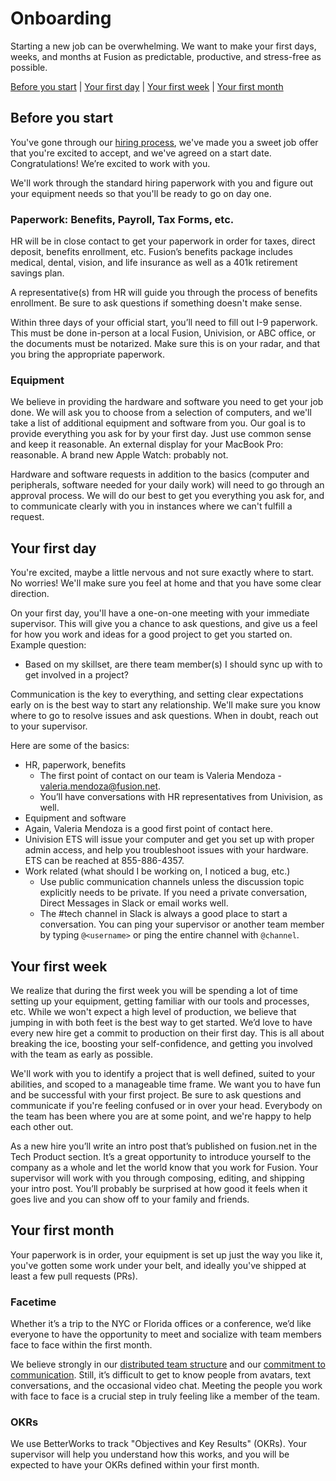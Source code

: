 # Onboarding

Starting a new job can be overwhelming. We want to make your first days, weeks, and months at Fusion as predictable, productive, and stress-free as possible.

[Before you start](#before-you-start) | [Your first day](#your-first-day) | [Your first week](#your-first-week) | [Your first month](#your-first-month)

## Before you start

You've gone through our [hiring process](https://github.com/fusioneng/tech-docs/blob/master/team-culture/how-we-hire.md), we've made you a sweet job offer that you're excited to accept, and we've agreed on a start date. Congratulations! We’re excited to work with you.

We'll work through the standard hiring paperwork with you and figure out your equipment needs so that you'll be ready to go on day one.

### Paperwork: Benefits, Payroll, Tax Forms, etc.

HR will be in close contact to get your paperwork in order for taxes, direct deposit, benefits enrollment, etc. Fusion’s benefits package includes medical, dental, vision, and life insurance as well as a 401k retirement savings plan.

A representative(s) from HR will guide you through the process of benefits enrollment. Be sure to ask questions if something doesn't make sense.

Within three days of your official start, you’ll need to fill out I-9 paperwork. This must be done in-person at a local Fusion, Univision, or ABC office, or the documents must be notarized. Make sure this is on your radar, and that you bring the appropriate paperwork.
 
### Equipment

We believe in providing the hardware and software you need to get your job done. We will ask you to choose from a selection of computers, and we'll take a list of additional equipment and software from you. Our goal is to provide everything you ask for by your first day. Just use common sense and keep it reasonable. An external display for your MacBook Pro: reasonable. A brand new Apple Watch: probably not.

Hardware and software requests in addition to the basics (computer and peripherals, software needed for your daily work) will need to go through an approval process. We will do our best to get you everything you ask for, and to communicate clearly with you in instances where we can't fulfill a request.

## Your first day

You're excited, maybe a little nervous and not sure exactly where to start. No worries! We'll make sure you feel at home and that you have some clear direction.

On your first day, you'll have a one-on-one meeting with your immediate supervisor. This will give you a chance to ask questions, and give us a feel for how you work and ideas for a good project to get you started on. Example question: 

- Based on my skillset, are there team member(s) I should sync up with to get involved in a project?

Communication is the key to everything, and setting clear expectations early on is the best way to start any relationship. We'll make sure you know where to go to resolve issues and ask questions. When in doubt, reach out to your supervisor. 

Here are some of the basics:

- HR, paperwork, benefits
	- The first point of contact on our team is Valeria Mendoza - valeria.mendoza@fusion.net. 
	- You’ll have conversations with HR representatives from Univision, as well.
- Equipment and software
- Again, Valeria Mendoza is a good first point of contact here. 
- Univision ETS will issue your computer and get you set up with proper admin access, and help you troubleshoot issues with your hardware. ETS can be reached at 855-886-4357.
- Work related (what should I be working on, I noticed a bug, etc.)
	- Use public communication channels unless the discussion topic explicitly needs to be private. If you need a private conversation, Direct Messages in Slack or email works well.
	- The #tech channel in Slack is always a good place to start a conversation. You can ping your supervisor or another team member by typing `@<username>` or ping the entire channel with `@channel`.

 
## Your first week

We realize that during the first week you will be spending a lot of time setting up your equipment, getting familiar with our tools and processes, etc. While we won't expect a high level of production, we believe that jumping in with both feet is the best way to get started. We’d love to have every new hire get a commit to production on their first day. This is all about breaking the ice, boosting your self-confidence, and getting you involved with the team as early as possible.

We'll work with you to identify a project that is well defined, suited to your abilities, and scoped to a manageable time frame. We want you to have fun and be successful with your first project. Be sure to ask questions and communicate if you're feeling confused or in over your head. Everybody on the team has been where you are at some point, and we're happy to help each other out.

As a new hire you’ll write an intro post that’s published on fusion.net in the Tech Product section. It’s a great opportunity to introduce yourself to the company as a whole and let the world know that you work for Fusion. Your supervisor will work with you through composing, editing, and shipping your intro post. You’ll probably be surprised at how good it feels when it goes live and you can show off to your family and friends.

## Your first month

Your paperwork is in order, your equipment is set up just the way you like it, you've gotten some work under your belt, and ideally you've shipped at least a few pull requests (PRs).

### Facetime

Whether it’s a trip to the NYC or Florida offices or a conference, we’d like everyone to have the opportunity to meet and socialize with team members face to face within the first month.

We believe strongly in our [distributed team structure](https://about.gitlab.com/2015/04/08/the-remote-manifesto/) and our [commitment to communication](https://github.com/fusioneng/tech-docs/blob/master/team-culture/communication.md). Still, it’s difficult to get to know people from avatars, text conversations, and the occasional video chat. Meeting the people you work with face to face is a crucial step in truly feeling like a member of the team. 

### OKRs

We use BetterWorks to track "Objectives and Key Results" (OKRs). Your supervisor will help you understand how this works, and you will be expected to have your OKRs defined within your first month.
